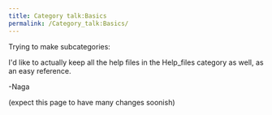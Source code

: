 ```yaml
---
title: Category talk:Basics
permalink: /Category_talk:Basics/
---
```


Trying to make subcategories:

I'd like to actually keep all the help files in the Help_files category
as well, as an easy reference.

-Naga

(expect this page to have many changes soonish)